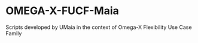# OMEGA-X-FUCF-Maia
Scripts developed by UMaia in the context of Omega-X Flexibility Use Case Family
